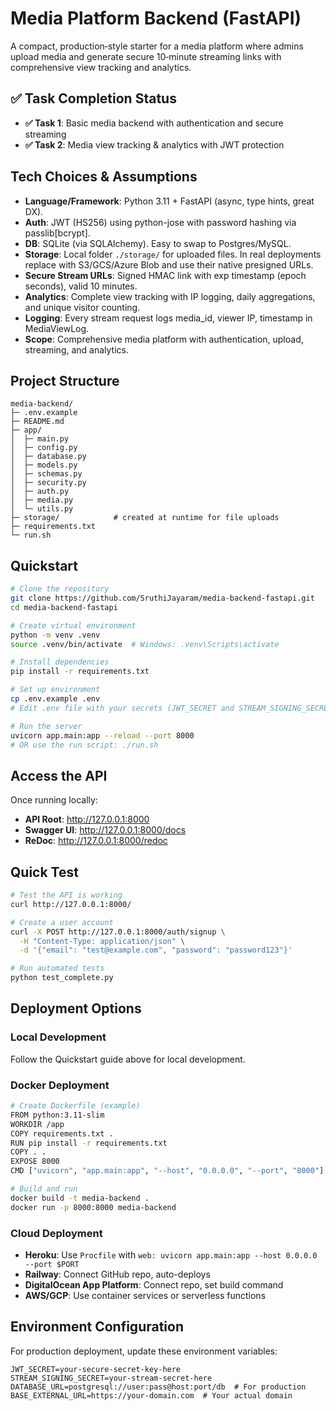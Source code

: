 # Media Platform Backend (FastAPI)

A compact, production‑style starter for a media platform where admins upload media and generate secure 10‑minute streaming links with comprehensive view tracking and analytics.

## ✅ Task Completion Status

- **✅ Task 1**: Basic media backend with authentication and secure streaming
- **✅ Task 2**: Media view tracking & analytics with JWT protection

## Tech Choices & Assumptions

- **Language/Framework**: Python 3.11 + FastAPI (async, type hints, great DX).
- **Auth**: JWT (HS256) using python-jose with password hashing via passlib[bcrypt].
- **DB**: SQLite (via SQLAlchemy). Easy to swap to Postgres/MySQL.
- **Storage**: Local folder `./storage/` for uploaded files. In real deployments replace with S3/GCS/Azure Blob and use their native presigned URLs.
- **Secure Stream URLs**: Signed HMAC link with exp timestamp (epoch seconds), valid 10 minutes.
- **Analytics**: Complete view tracking with IP logging, daily aggregations, and unique visitor counting.
- **Logging**: Every stream request logs media_id, viewer IP, timestamp in MediaViewLog.
- **Scope**: Comprehensive media platform with authentication, upload, streaming, and analytics.

## Project Structure

```
media-backend/
├─ .env.example
├─ README.md
├─ app/
│  ├─ main.py
│  ├─ config.py
│  ├─ database.py
│  ├─ models.py
│  ├─ schemas.py
│  ├─ security.py
│  ├─ auth.py
│  ├─ media.py
│  └─ utils.py
├─ storage/            # created at runtime for file uploads
├─ requirements.txt
└─ run.sh
```

## Quickstart

```bash
# Clone the repository
git clone https://github.com/SruthiJayaram/media-backend-fastapi.git
cd media-backend-fastapi

# Create virtual environment
python -m venv .venv
source .venv/bin/activate  # Windows: .venv\Scripts\activate

# Install dependencies
pip install -r requirements.txt

# Set up environment
cp .env.example .env
# Edit .env file with your secrets (JWT_SECRET and STREAM_SIGNING_SECRET)

# Run the server
uvicorn app.main:app --reload --port 8000
# OR use the run script: ./run.sh
```

## Access the API

Once running locally:
- **API Root**: http://127.0.0.1:8000
- **Swagger UI**: http://127.0.0.1:8000/docs
- **ReDoc**: http://127.0.0.1:8000/redoc

## Quick Test

```bash
# Test the API is working
curl http://127.0.0.1:8000/

# Create a user account
curl -X POST http://127.0.0.1:8000/auth/signup \
  -H "Content-Type: application/json" \
  -d '{"email": "test@example.com", "password": "password123"}'

# Run automated tests
python test_complete.py
```

## Deployment Options

### Local Development
Follow the Quickstart guide above for local development.

### Docker Deployment
```bash
# Create Dockerfile (example)
FROM python:3.11-slim
WORKDIR /app
COPY requirements.txt .
RUN pip install -r requirements.txt
COPY . .
EXPOSE 8000
CMD ["uvicorn", "app.main:app", "--host", "0.0.0.0", "--port", "8000"]

# Build and run
docker build -t media-backend .
docker run -p 8000:8000 media-backend
```

### Cloud Deployment
- **Heroku**: Use `Procfile` with `web: uvicorn app.main:app --host 0.0.0.0 --port $PORT`
- **Railway**: Connect GitHub repo, auto-deploys
- **DigitalOcean App Platform**: Connect repo, set build command
- **AWS/GCP**: Use container services or serverless functions

## Environment Configuration

For production deployment, update these environment variables:
```env
JWT_SECRET=your-secure-secret-key-here
STREAM_SIGNING_SECRET=your-stream-secret-here
DATABASE_URL=postgresql://user:pass@host:port/db  # For production
BASE_EXTERNAL_URL=https://your-domain.com  # Your actual domain
```
